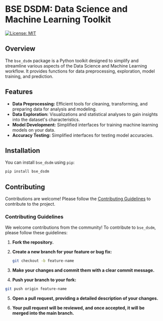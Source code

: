 # BSE DSDM: Data Science and Machine Learning Toolkit

[![License: MIT](https://img.shields.io/badge/License-MIT-yellow.svg)](https://opensource.org/licenses/MIT)

## Overview

The `bse_dsdm` package is a Python toolkit designed to simplify and streamline various aspects of the Data Science and Machine Learning workflow. It provides functions for data preprocessing, exploration, model training, and prediction.

## Features

- **Data Preprocessing:** Efficient tools for cleaning, transforming, and preparing data for analysis and modeling.
- **Data Exploration:** Visualizations and statistical analyses to gain insights into the dataset's characteristics.
- **Model Development:** Simplified interfaces for training machine learning models on your data.
- **Accuracy Testing:** Simplified interfaces for testing model accuracies.

## Installation

You can install `bse_dsdm` using `pip`:

```bash
pip install bse_dsdm
```
## Contributing

Contributions are welcome! Please follow the [Contributing Guidelines](CONTRIBUTING.md) to contribute to the project.

### Contributing Guidelines

We welcome contributions from the community! To contribute to `bse_dsdm`, please follow these guidelines:

1. **Fork the repository.**

2. **Create a new branch for your feature or bug fix:**

   ```bash
   git checkout -b feature-name
    ```
3. **Make your changes and commit them with a clear commit message.**

4. **Push your branch to your fork:**
```bash
git push origin feature-name
```

5. **Open a pull request, providing a detailed description of your changes.**


6. **Your pull request will be reviewed, and once accepted, it will be merged into the main branch.**

